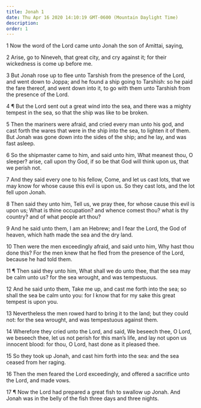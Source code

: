 ```yaml
---
title: Jonah 1
date: Thu Apr 16 2020 14:10:19 GMT-0600 (Mountain Daylight Time)
description: 
order: 1
---
```


<p>1 Now the word of the Lord came unto Jonah the son of Amittai, saying,</p>
<p>
  2 Arise, go to Nineveh, that great city, and cry against it; for their
  wickedness is come up before me.
</p>
<span></span>
<p>
  3 But Jonah rose up to flee unto Tarshish from the presence of the Lord, and
  went down to Joppa; and he found a ship going to Tarshish: so he paid the fare
  thereof, and went down into it, to go with them unto Tarshish from the
  presence of the Lord.
</p>
<p>
  4 &#xB6; But the Lord sent out a great wind into the sea, and there was a
  mighty tempest in the sea, so that the ship was like to be broken.
</p>
<p>
  5 Then the mariners were afraid, and cried every man unto his god, and cast
  forth the wares that were in the ship into the sea, to lighten it of them. But
  Jonah was gone down into the sides of the ship; and he lay, and was fast
  asleep.
</p>
<p>
  6 So the shipmaster came to him, and said unto him, What meanest thou, O
  sleeper? arise, call upon thy God, if so be that God will think upon us, that
  we perish not.
</p>
<p>
  7 And they said every one to his fellow, Come, and let us cast lots, that we
  may know for whose cause this evil is upon us. So they cast lots, and the lot
  fell upon Jonah.
</p>
<p>
  8 Then said they unto him, Tell us, we pray thee, for whose cause this evil is
  upon us; What is thine occupation? and whence comest thou? what is thy
  country? and of what people art thou?
</p>
<p>
  9 And he said unto them, I am an Hebrew; and I fear the Lord, the God of
  heaven, which hath made the sea and the dry land.
</p>
<p>
  10 Then were the men exceedingly afraid, and said unto him, Why hast thou done
  this? For the men knew that he fled from the presence of the Lord, because he
  had told them.
</p>
<p>
  11 &#xB6; Then said they unto him, What shall we do unto thee, that the sea
  may be calm unto us? for the sea wrought, and was tempestuous.
</p>
<p>
  12 And he said unto them, Take me up, and cast me forth into the sea; so shall
  the sea be calm unto you: for I know that for my sake this great tempest is
  upon you.
</p>
<p>
  13 Nevertheless the men rowed hard to bring it to the land; but they could
  not: for the sea wrought, and was tempestuous against them.
</p>
<p>
  14 Wherefore they cried unto the Lord, and said, We beseech thee, O Lord, we
  beseech thee, let us not perish for this man&#x2019;s life, and lay not upon
  us innocent blood: for thou, O Lord, hast done as it pleased thee.
</p>
<p>
  15 So they took up Jonah, and cast him forth into the sea: and the sea ceased
  from her raging.
</p>
<p>
  16 Then the men feared the Lord exceedingly, and offered a sacrifice unto the
  Lord, and made vows.
</p>
<p>
  17 &#xB6; Now the Lord had prepared a great fish to swallow up Jonah. And
  Jonah was in the belly of the fish three days and three nights.
</p>
